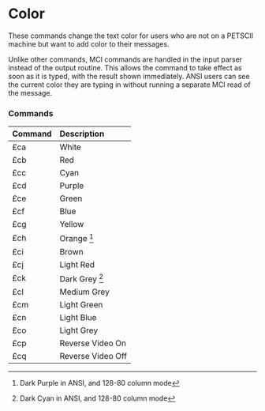 # Color
These commands change the text color for users who are not on a PETSCII machine but want to add color to their messages.

Unlike other commands, MCI commands are handled in the input parser instead of the output routine. This allows the command to take effect as soon as it is typed, with the result shown immediately. ANSI users can see the current color they are typing in without running a separate MCI read of the message.

### Commands
| Command | Description       |
| :------ | :---------------- |
| £ca     | White             |
| £cb     | Red               |
| £cc     | Cyan              |
| £cd     | Purple            |
| £ce     | Green             |
| £cf     | Blue              |
| £cg     | Yellow            |
| £ch     | Orange [^1]       |
| £ci     | Brown             |
| £cj     | Light Red         |
| £ck     | Dark Grey [^2]    |
| £cl     | Medium Grey       |
| £cm     | Light Green       |
| £cn     | Light Blue        |
| £co     | Light Grey        |
| £cp     | Reverse Video On  |
| £cq     | Reverse Video Off |

 [^1]: Dark Purple in ANSI, and 128-80 column mode
 [^2]: Dark Cyan in ANSI, and 128-80 column mode
